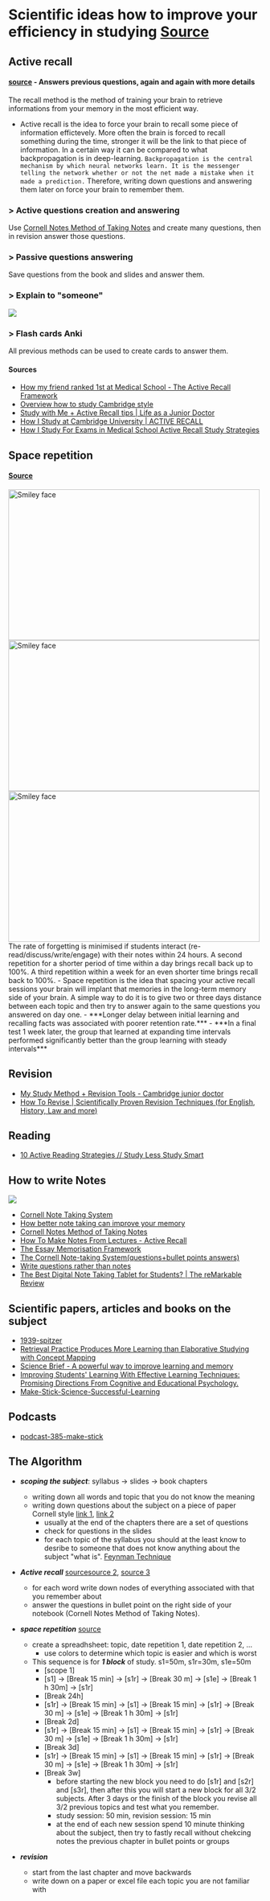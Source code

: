 # Scientific ideas how to improve your efficiency in studying [Source](https://www.weforum.org/agenda/2015/05/whats-the-most-effective-way-to-take-notes/)
## Active recall 
#### [source](https://www.howtostudy.org/blog/?p=461) - Answers previous questions, again and again with more details
The recall method is the method of training your brain to retrieve informations from your memory in the most efficient way.  
  - Active recall is the idea to force your brain to recall some piece of information effictevely. More often the brain is forced to recall something during the time, stronger it will be the link to that piece of information. In a certain way it can be compared to what backpropagation is in deep-learning. ```Backpropagation is the central mechanism by which neural networks learn. It is the messenger telling the network whether or not the net made a mistake when it made a prediction.``` Therefore, writing down questions and answering them later on force your brain to remember them. 
###  > Active questions creation and answering
Use [Cornell Notes Method of Taking Notes](https://www.youtube.com/watch?v=lsR-10piMp4) and create many questions, then in revision answer those questions. 
###  > Passive questions answering
Save questions from the book and slides and answer them.
###  > Explain to "someone"
![](https://github.com/SuperMarioOfficial/how-to-study-more-effectively/blob/master/main-qimg-2af4e9efa584f1c46758ea56c085e3bf.jfif?raw=true)
###  > Flash cards Anki
All previous methods can be used to create cards to answer them.

#### Sources
- [How my friend ranked 1st at Medical School - The Active Recall Framework](https://www.youtube.com/watch?v=fDbxPVn02VU)
- [Overview how to study Cambridge style](https://youtu.be/-46Vyiwat_Y)
- [Study with Me + Active Recall tips | Life as a Junior Doctor](https://www.youtube.com/watch?v=YHJzSbLiQNs)
- [How I Study at Cambridge University | ACTIVE RECALL](https://www.youtube.com/watch?v=We5WM-tg_mE)
- [How I Study For Exams in Medical School Active Recall Study Strategies](https://www.youtube.com/watch?v=YhvZqXLBH_o)

## Space repetition 
#### [Source](https://youtu.be/Z-zNHHpXoMM)
 <img src="https://assets.weforum.org/wp-content/uploads/2015/05/image-20150520-30533-1l7kaev.png" alt="Smiley face" height="300" width="500"> 
  <img src="https://raw.githubusercontent.com/SuperMarioOfficial/how-to-study-more-effectively/master/ebbinghaus-diagram.jpg" alt="Smiley face" height="300" width="500"> 
   <img src="https://raw.githubusercontent.com/SuperMarioOfficial/how-to-study-more-effectively/master/Alteration-of-the-forgetting-curve-through-repetition-according-to-Ebbinghaus-1885-and.png" alt="Smiley face" height="300" width="500"> 
The rate of forgetting is minimised if students interact (re-read/discuss/write/engage) with their notes within 24 hours. A second repetition for a shorter period of time within a day brings recall back up to 100%. A third repetition within a week for an even shorter time brings recall back to 100%.
   - Space repetition is the idea that spacing your active recall sessions your brain will implant that memories in the long-term memory side of your brain. A simple way to do it is to give two or three days distance between each topic and then try to answer again to the same questions you answered on day one.
   - ***Longer delay between initial learning and recalling facts was associated with poorer retention rate.***
   - ***In a final test 1 week later, the group that learned at expanding time intervals performed significantly better than the group learning with steady intervals***  
    
## Revision
- [My Study Method + Revision Tools - Cambridge junior doctor](https://www.youtube.com/watch?v=EfBczKGbGwA)
- [How To Revise | Scientifically Proven Revision Techniques (for English, History, Law and more)](https://www.youtube.com/watch?v=xTkpr5bkzPw)

## Reading 
- [10 Active Reading Strategies // Study Less Study Smart](https://www.youtube.com/watch?v=5j8H3F8EMNI)

## How to write Notes 
![](https://62e528761d0685343e1c-f3d1b99a743ffa4142d9d7f1978d9686.ssl.cf2.rackcdn.com/files/82315/width668/image-20150520-30501-xrg6gx.png)
- [Cornell Note Taking System](https://www.youtube.com/watch?v=xCCWQkJbtyY)
- [How better note taking can improve your memory](https://www.weforum.org/agenda/2015/05/whats-the-most-effective-way-to-take-notes/)
- [Cornell Notes Method of Taking Notes](https://www.youtube.com/watch?v=lsR-10piMp4)
- [How To Make Notes From Lectures - Active Recall](https://www.youtube.com/watch?v=rndinEQx8VM)
- [The Essay Memorisation Framework](https://www.youtube.com/watch?v=-46Vyiwat_Y)
- [The Cornell Note-taking System(questions+bullet points answers)](http://lsc.cornell.edu/study-skills/cornell-note-taking-system/)
- [Write questions rather than notes](https://www.youtube.com/watch?v=fDbxPVn02VU&t=49s)
- [The Best Digital Note Taking Tablet for Students? | The reMarkable Review](https://www.youtube.com/watch?v=_BRSmj-yQAM)

## Scientific papers, articles and books on the subject
- [1939-spitzer](https://www.gwern.net/docs/spacedrepetition/1939-spitzer.pdf)
- [Retrieval Practice Produces More Learning than Elaborative Studying with Concept Mapping](https://science.sciencemag.org/content/331/6018/772.full)
- [Science Brief - A powerful way to improve learning and memory](https://www.apa.org/science/about/psa/2016/06/learning-memory)
- [Improving Students' Learning With Effective Learning Techniques: Promising Directions From Cognitive and Educational Psychology.](https://www.ncbi.nlm.nih.gov/pubmed/26173288)
- [Make-Stick-Science-Successful-Learning](https://www.amazon.com/Make-Stick-Science-Successful-Learning/dp/0674729013)

## Podcasts
- [podcast-385-make-stick](https://www.artofmanliness.com/articles/podcast-385-make-stick/)

## The Algorithm
- ***scoping the subject***: syllabus -> slides -> book chapters
  - writing down all words and topic that you do not know the meaning
  - writing down questions about the subject on a piece of paper Cornell style [link 1](https://youtu.be/fDbxPVn02VU?t=38), [link 2](https://www.youtube.com/watch?v=iIyDJK_SAjs&t=268s)
    - usually at the end of the chapters there are a set of questions
    - check for questions in the slides
    - for each topic of the syllabus you should at the least know to desribe to someone that does not know anything about the subject "what is". [Feynman Technique](https://qph.fs.quoracdn.net/main-qimg-2af4e9efa584f1c46758ea56c085e3bf)
- ***Active recall*** [source](https://www.youtube.com/watch?v=ukLnPbIffxE)[source 2](https://youtu.be/V-UvSKe8jW4?t=430), [source 3](https://www.ncbi.nlm.nih.gov/pmc/articles/PMC4031794/)
  - for each word write down nodes of everything associated with that you remember about 
  - answer the questions in bullet point on the right side of your notebook (Cornell Notes Method of Taking Notes). 
- ***space repetition*** [source](https://www.youtube.com/watch?v=k5A26Sc63F0)
  - create a spreadhsheet: topic, date repetition 1, date repetition 2, ...
    - use colors to determine which topic is easier and which is worst
  - This sequence is for ***1 block*** of study. s1=50m, s1r=30m, s1e=50m
     - [scope 1]
     - [s1] -> [Break 15 min] -> [s1r] -> [Break 30 m] -> [s1e] -> [Break 1 h 30m] -> [s1r]
     - [Break 24h]
     - [s1r] -> [Break 15 min] -> [s1] -> [Break 15 min] -> [s1r] -> [Break 30 m] -> [s1e] -> [Break 1 h 30m] -> [s1r]
     - [Break 2d]
     - [s1r] -> [Break 15 min] -> [s1] -> [Break 15 min] -> [s1r] -> [Break 30 m] -> [s1e] -> [Break 1 h 30m] -> [s1r]
     - [Break 3d]
     - [s1r] -> [Break 15 min] -> [s1] -> [Break 15 min] -> [s1r] -> [Break 30 m] -> [s1e] -> [Break 1 h 30m] -> [s1r]
     - [Break 3w]
        - before starting the new block you need to do [s1r] and [s2r] and [s3r], then after this you will start a new block for all 3/2 subjects. After 3 days or the finish of the block you revise all 3/2 previous topics and test what you remember. 
        - study session: 50 min, revision session: 15 min
        - at the end of each new session spend 10 minute thinking about the subject, then try to fastly recall without chekcing notes the previous chapter in bullet points or groups

 - ***revision***
   - start from the last chapter and move backwards 
   - write down on a paper or excel file each topic you are not familiar with 
